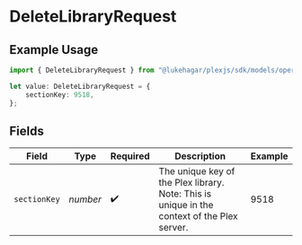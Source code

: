# DeleteLibraryRequest

## Example Usage

```typescript
import { DeleteLibraryRequest } from "@lukehagar/plexjs/sdk/models/operations";

let value: DeleteLibraryRequest = {
    sectionKey: 9518,
};
```

## Fields

| Field                                                                                         | Type                                                                                          | Required                                                                                      | Description                                                                                   | Example                                                                                       |
| --------------------------------------------------------------------------------------------- | --------------------------------------------------------------------------------------------- | --------------------------------------------------------------------------------------------- | --------------------------------------------------------------------------------------------- | --------------------------------------------------------------------------------------------- |
| `sectionKey`                                                                                  | *number*                                                                                      | :heavy_check_mark:                                                                            | The unique key of the Plex library. <br/>Note: This is unique in the context of the Plex server.<br/> | 9518                                                                                          |